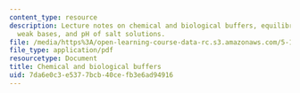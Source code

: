 ```yaml
---
content_type: resource
description: Lecture notes on chemical and biological buffers, equilibrium involving
  weak bases, and pH of salt solutions.
file: /media/https%3A/open-learning-course-data-rc.s3.amazonaws.com/5-111-principles-of-chemical-science-fall-2008/7da6e0c3e5377bcb40cefb3e6ad94916_lecnotes22.pdf
file_type: application/pdf
resourcetype: Document
title: Chemical and biological buffers
uid: 7da6e0c3-e537-7bcb-40ce-fb3e6ad94916
---
```

